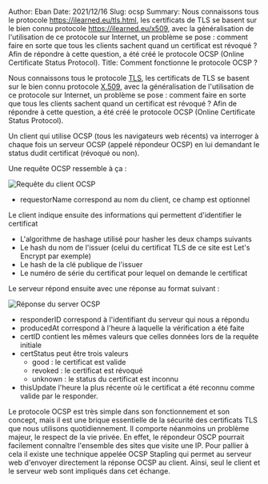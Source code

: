 Author: Eban
Date: 2021/12/16
Slug: ocsp
Summary: Nous connaissons tous le protocole https://ilearned.eu/tls.html, les certificats de TLS se basent sur le bien connu protocole https://ilearned.eu/x509, avec la généralisation de l'utilisation de ce protocole sur Internet, un problème se pose : comment faire en sorte que tous les clients sachent quand un certificat est révoqué ? Afin de répondre à cette question, a été créé le protocole OCSP (Online Certificate Status Protocol).
Title: Comment fonctionne le protocole OCSP ?

Nous connaissons tous le protocole [TLS](https://ilearned.eu/tls.html), les certificats de TLS se basent sur le bien connu protocole [X.509](https://ilearned.eu/x509), avec la généralisation de l'utilisation de ce protocole sur Internet, un problème se pose : comment faire en sorte que tous les clients sachent quand un certificat est révoqué ? Afin de répondre à cette question, a été créé le protocole OCSP (Online Certificate Status Protocol).

Un client qui utilise OCSP (tous les navigateurs web récents) va interroger à chaque fois un serveur OCSP (appelé répondeur OCSP) en lui demandant le status dudit certificat (révoqué ou non).

Une requête OCSP ressemble à ça :

![Requête du client OCSP](/static/img/ocsp/ocsp_request.png)

- requestorName correspond au nom du client, ce champ est optionnel

Le client indique ensuite des informations qui permettent d'identifier le certificat

- L'algorithme de hashage utilisé pour hasher les deux champs suivants
- Le hash du nom de l'issuer (celui du certificat TLS de ce site est Let's Encrypt par exemple)
- Le hash de la clé publique de l'issuer
- Le numéro de série du certificat pour lequel on demande le certificat

Le serveur répond ensuite avec une réponse au format suivant :

![Réponse du server OCSP](/static/img/ocsp/ocsp_response.png)

- responderID correspond à l'identifiant du serveur qui nous a répondu
- producedAt correspond à l'heure à laquelle la vérification a été faite
- certID contient les mêmes valeurs que celles données lors de la requête initiale
- certStatus peut être trois valeurs
    - good : le certificat est valide
    - revoked : le certificat est révoqué
    - unknown : le status du certificat est inconnu
- thisUpdate l'heure la plus récente où le certificat a été reconnu comme valide par le responder.

Le protocole OCSP est très simple dans son fonctionnement et son concept, mais il est une brique essentielle de la sécurité des certificats TLS que nous utilisons quotidiennement. Il comporte néanmoins un problème majeur, le respect de la vie privée. En effet, le répondeur OSCP pourrait facilement connaître l'ensemble des sites que visite une IP. Pour pallier à cela il existe une technique appelée OCSP Stapling qui permet au serveur web d'envoyer directement la réponse OCSP au client. Ainsi, seul le client et le serveur web sont impliqués dans cet échange.